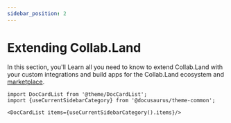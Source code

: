```yaml
---
sidebar_position: 2
---
```


# Extending Collab.Land

In this section, you'll Learn all you need to know to extend Collab.Land with your custom integrations and build apps for the Collab.Land ecosystem and [marketplace](#).

<!-- ## Add new Discord bot commands

## Add new wallet connections

## Connect to a new blockchain

## Introduce a new governing asset -->

```mdx-code-block
import DocCardList from '@theme/DocCardList';
import {useCurrentSidebarCategory} from '@docusaurus/theme-common';

<DocCardList items={useCurrentSidebarCategory().items}/>
```
